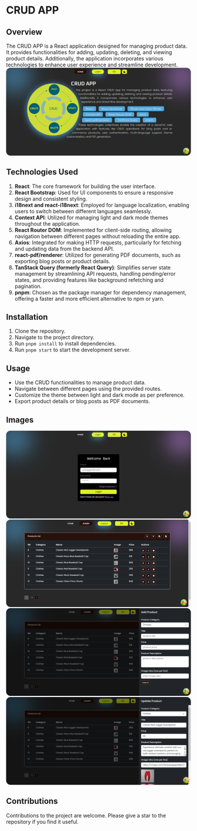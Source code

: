 # CRUD APP

## Overview
The CRUD APP is a React application designed for managing product data. It provides functionalities for adding, updating, deleting, and viewing product details. Additionally, the application incorporates various technologies to enhance user experience and streamline development.
![Image 1](https://github.com/srrobin/e-crud/blob/main/src/assets/1.png)
## Technologies Used
1. **React**: The core framework for building the user interface.
2. **React Bootstrap**: Used for UI components to ensure a responsive design and consistent styling.
3. **i18next and react-i18next**: Employed for language localization, enabling users to switch between different languages seamlessly.
4. **Context API**: Utilized for managing light and dark mode themes throughout the application.
5. **React Router DOM**: Implemented for client-side routing, allowing navigation between different pages without reloading the entire app.
6. **Axios**: Integrated for making HTTP requests, particularly for fetching and updating data from the backend API.
7. **react-pdf/renderer**: Utilized for generating PDF documents, such as exporting blog posts or product details.
8. **TanStack Query (formerly React Query)**: Simplifies server state management by streamlining API requests, handling pending/error states, and providing features like background refetching and pagination.
9. **pnpm**: Chosen as the package manager for dependency management, offering a faster and more efficient alternative to npm or yarn.

## Installation
1. Clone the repository.
2. Navigate to the project directory.
3. Run `pnpm install` to install dependencies.
4. Run `pnpm start` to start the development server.

## Usage
- Use the CRUD functionalities to manage product data.
- Navigate between different pages using the provided routes.
- Customize the theme between light and dark mode as per preference.
- Export product details or blog posts as PDF documents.

## Images

![Image 2](https://github.com/srrobin/e-crud/blob/main/src/assets/2.png)
![Image 3](https://github.com/srrobin/e-crud/blob/main/src/assets/3.png)
![Image 4](https://github.com/srrobin/e-crud/blob/main/src/assets/4.png)
![Image 5](https://github.com/srrobin/e-crud/blob/main/src/assets/5.png)

## Contributions
Contributions to the project are welcome. Please give a star to the repository if you find it useful.
